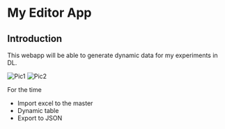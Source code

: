 # My Editor App

## Introduction 
This webapp will be able to generate dynamic data for my experiments in DL. 

![Pic1](https://github.com/davidvela/MyFirstFioriTwoPZ/blob/master/assets/pic1.JPG)
![Pic2](https://github.com/davidvela/MyFirstFioriTwoPZ/blob/master/assets/pic2.JPG)

For the time 
* Import excel to the master 
* Dynamic table 
* Export to JSON 